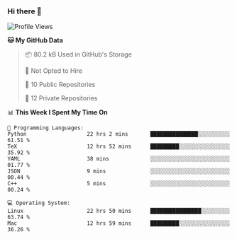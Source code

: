 ### Hi there 👋

<!--
**huayuan4396/huayuan4396** is a ✨ _special_ ✨ repository because its `README.md` (this file) appears on your GitHub profile.

Here are some ideas to get you started:

- 🔭 I’m currently working on ...
- 🌱 I’m currently learning ...
- 👯 I’m looking to collaborate on ...
- 🤔 I’m looking for help with ...
- 💬 Ask me about ...
- 📫 How to reach me: ...
- 😄 Pronouns: ...
- ⚡ Fun fact: ...
-->

<!--START_SECTION:waka-->
![Profile Views](http://img.shields.io/badge/Profile%20Views-2-blue)

**🐱 My GitHub Data** 

> 📦 80.2 kB Used in GitHub's Storage 
 > 
> 🚫 Not Opted to Hire
 > 
> 📜 10 Public Repositories 
 > 
> 🔑 12 Private Repositories 
 > 
📊 **This Week I Spent My Time On** 

```text
💬 Programming Languages: 
Python                   22 hrs 2 mins       ███████████████░░░░░░░░░░   61.51 % 
TeX                      12 hrs 52 mins      █████████░░░░░░░░░░░░░░░░   35.92 % 
YAML                     38 mins             ░░░░░░░░░░░░░░░░░░░░░░░░░   01.77 % 
JSON                     9 mins              ░░░░░░░░░░░░░░░░░░░░░░░░░   00.44 % 
C++                      5 mins              ░░░░░░░░░░░░░░░░░░░░░░░░░   00.24 % 

💻 Operating System: 
Linux                    22 hrs 50 mins      ████████████████░░░░░░░░░   63.74 % 
Mac                      12 hrs 59 mins      █████████░░░░░░░░░░░░░░░░   36.26 % 
```


<!--END_SECTION:waka-->
